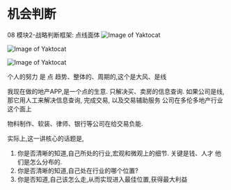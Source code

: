 # 机会判断


08 模块2-战略判断框架: 点线面体
![Image of Yaktocat](310_摘录/产品/产品思维30讲@梁宁/img/5-1.png)

![Image of Yaktocat](5-2.png)

![Image of Yaktocat](5-3.png)

个人的努力 是 点
趋势、整体的、周期的,这个是大风、是线


我现在做的地产APP,是一个点的生意. 只解决买、卖房的信息查询.
如果公司是线, 那它用人工来解决信息查询, 完成交易, 以及交易辅助服务
公司在多伦多地产行业这个面上

物料制作、软装、律师、银行等公司在给交易负能.


实际上,这一讲核心的话题是, 
1. 你是否清晰的知道,自己所处的行业,宏观和微观上的细节. 关键是钱、人才 他们是怎么分布的.
2. 你是否清晰的知道,自己处在行业的哪个位置?
3. 你是否知道,自己该怎么走,从而实现进入最佳位置,获得最大利益